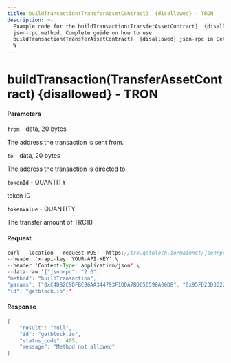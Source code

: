 ```yaml
---
title: buildTransaction(TransferAssetContract)  {disallowed} - TRON
description: >-
  Example code for the buildTransaction(TransferAssetContract)  {disallowed}
  json-rpc method. Сomplete guide on how to use
  buildTransaction(TransferAssetContract)  {disallowed} json-rpc in GetBlock.io
  W
---
```


# buildTransaction(TransferAssetContract)  {disallowed} - TRON

#### Parameters

`from` - data, 20 bytes

The address the transaction is sent from.

`to` - data, 20 bytes

The address the transaction is directed to.

`tokenId` - QUANTITY

token ID

`tokenValue` - QUANTITY

The transfer amount of TRC10

#### Request

```java
curl --location --request POST 'https://trx.getblock.io/mainnet/jsonrpc' \
--header 'x-api-key: YOUR-API-KEY' \
--header 'Content-Type: application/json' \
--data-raw '{"jsonrpc": "2.0",
"method": "buildTransaction",
"params": ["0xC4DB2C9DFBCB6AA344793F1DDA7BD656598A06D8", "0x95FD23D3D2221CFEF64167938DE5E62074719E54", "1000016", 20],
"id": "getblock.io"}'
```

#### Response

```java
{
    "result": "null",
    "id": "getblock.io",
    "status_code": 405,
    "message": "Method not allowed"
}
```
